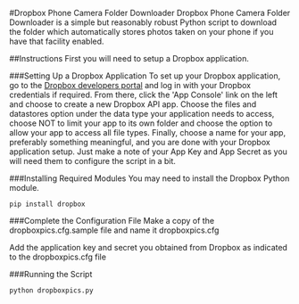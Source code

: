 #Dropbox Phone Camera Folder Downloader
Dropbox Phone Camera Folder Downloader is a simple but reasonably robust Python script to download the folder which automatically stores photos taken on your phone if you have that facility enabled.

##Instructions
First you will need to setup a Dropbox application.

###Setting Up a Dropbox Application
To set up your Dropbox application, go to the [Dropbox developers portal](https://www.dropbox.com/developers) and log in with your Dropbox credentials if required.  From there, click the 'App Console' link on the left and choose to create a new Dropbox API app. Choose the files and datastores option under the data type your application needs to access, choose NOT to limit your app to its own folder and choose the option to allow your app to access all file types. Finally, choose a name for your app, preferably something meaningful, and you are done with your Dropbox application setup.  Just make a note of your App Key and App Secret as you will need them to configure the script in a bit.

###Installing Required Modules
You may need to install the Dropbox Python module.

```
pip install dropbox
```

###Complete the Configuration File
Make a copy of the dropboxpics.cfg.sample file and name it dropboxpics.cfg

Add the application key and secret you obtained from Dropbox as indicated to the dropboxpics.cfg file

###Running the Script
```
python dropboxpics.py
```
